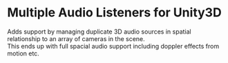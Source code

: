 # Multiple Audio Listeners for Unity3D
Adds support by managing duplicate 3D audio sources in spatial relationship to an array of cameras in the scene.<br>
This ends up with full spacial audio support including doppler effects from motion etc.